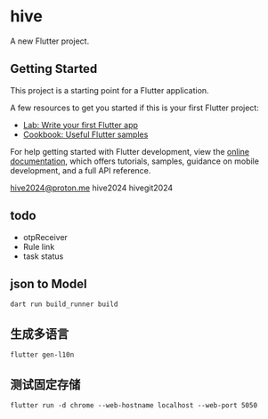 # hive

A new Flutter project.

## Getting Started

This project is a starting point for a Flutter application.

A few resources to get you started if this is your first Flutter project:

- [Lab: Write your first Flutter app](https://docs.flutter.dev/get-started/codelab)
- [Cookbook: Useful Flutter samples](https://docs.flutter.dev/cookbook)

For help getting started with Flutter development, view the
[online documentation](https://docs.flutter.dev/), which offers tutorials,
samples, guidance on mobile development, and a full API reference.

hive2024@proton.me  hive2024
hivegit2024

## todo
- otpReceiver
- Rule link
- task status


## json to Model

    dart run build_runner build 

## 生成多语言

    flutter gen-l10n

## 测试固定存储

    flutter run -d chrome --web-hostname localhost --web-port 5050
    

